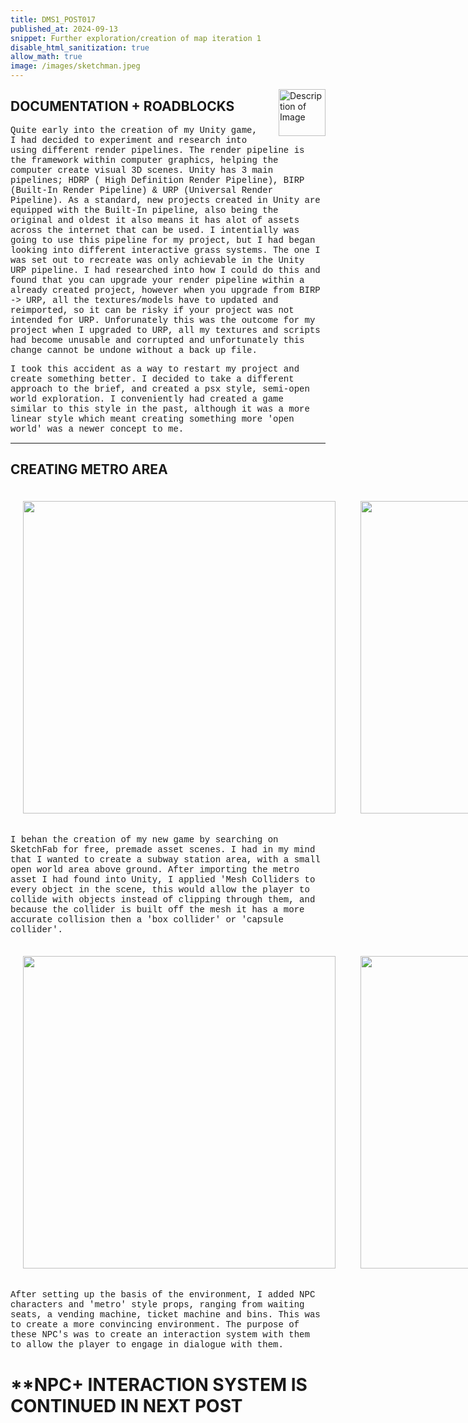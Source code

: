 ```yaml
---
title: DMS1_POST017
published_at: 2024-09-13
snippet: Further exploration/creation of map iteration 1
disable_html_sanitization: true
allow_math: true
image: /images/sketchman.jpeg
---
```


<img src="https://i.pinimg.com/originals/af/7f/7c/af7f7c06d8e82481b9a60000cc9d1522.gif" alt="Description of Image" style="float:right; margin-left:20px; width:75px; height:auto;">

<style>
        .row{
            width:720px;
            margin: 10px auto 10px auto ;
        }
        .image-container {
            display: table-cell;
            vertical-align: middle;
            padding:20px;
        }
 </style>

## **DOCUMENTATION + ROADBLOCKS**

<style>
  .custom-font {
    font-family: 'Courier New', Courier, monospace;
  }
</style>

<p class="custom-font">
Quite early into the creation of my Unity game, I had decided to experiment and research into using different render pipelines. The render pipeline is the framework within computer graphics, helping the computer create visual 3D scenes. Unity has 3 main pipelines; HDRP ( High Definition Render Pipeline), BIRP (Built-In Render Pipeline) & URP (Universal Render Pipeline). As a standard, new projects created in Unity are equipped with the Built-In pipeline, also being the original and oldest it also means it has alot of assets across the internet that can be used. I intentially was going to use this pipeline for my project, but I had began looking into different interactive grass systems. The one I was set out to recreate was only achievable in the Unity URP pipeline. I had researched into how I could do this and found that you can upgrade your render pipeline within a already created project, however when you upgrade from BIRP -> URP, all the textures/models have to updated and reimported, so it can be risky if your project was not intended for URP. Unforunately this was the outcome for my project when I upgraded to URP, all my textures and scripts had become unusable and corrupted and unfortunately this change cannot be undone without a back up file.

<style>
  .custom-font {
    font-family: 'Courier New', Courier, monospace;
  }
</style>

<p class="custom-font">
I took this accident as a way to restart my project and create something better. I decided to take a different approach to the brief, and created a psx style, semi-open world exploration. I conveniently had created a game similar to this style in the past, although it was a more linear style which meant creating something more 'open world' was a newer concept to me.

---

## **CREATING METRO AREA**

<div class="row">
        <div class="image-container"><img id="metro1" src="UnityDocumentation/metro1.png" height="500" width="500"/></div>
        <div class="image-container"><img id="metro2" src="UnityDocumentation/metro2.png" height="500" width="500"/></div>
</div>

<style>
  .custom-font {
    font-family: 'Courier New', Courier, monospace;
  }
</style>

<p class="custom-font">
I behan the creation of my new game by searching on SketchFab for free, premade asset scenes. I had in my mind that I wanted to create a subway station area, with a small open world area above ground. After importing the metro asset I had found into Unity, I applied 'Mesh Colliders to every object in the scene, this would allow the player to collide with objects instead of clipping through them, and because the collider is built off the mesh it has a more accurate collision then a 'box collider' or 'capsule collider'.

<div class="row">
        <div class="image-container"><img id="metro1" src="UnityDocumentation/people1.png" height="500" width="500"/></div>
        <div class="image-container"><img id="metro2" src="UnityDocumentation/people2.png" height="500" width="500"/></div>
</div>

<style>
  .custom-font {
    font-family: 'Courier New', Courier, monospace;
  }
</style>

<p class="custom-font">
After setting up the basis of the environment, I added NPC characters and 'metro' style props, ranging from waiting seats, a vending machine, ticket machine and bins. This was to create a more convincing environment. The purpose of these NPC's was to create an interaction system with them to allow the player to engage in dialogue with them.


# **NPC+ INTERACTION SYSTEM IS CONTINUED IN NEXT POST